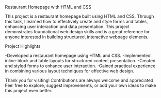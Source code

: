 Restaurant Homepage with HTML and CSS

This project is a restaurant homepage built using HTML and CSS. Through this task, I learned how to effectively create and style forms and tables, enhancing user interaction and data presentation. This project demonstrates foundational web design skills and is a great reference for anyone interested in building structured, interactive webpage elements.

Project Highlights

-Developed a restaurant homepage using HTML and CSS.
-Implemented inline-block and table layouts for structured content presentation.
-Created and styled forms to enhance user interaction.
-Gained practical experience in combining various layout techniques for effective web design.

Thank you for visiting! 
Contributions are always welcome and appreciated. Feel free to explore, suggest improvements, or add your own ideas to make this project even better.

